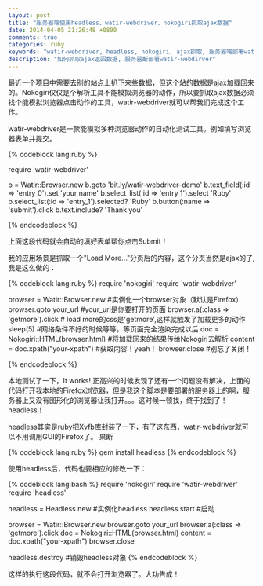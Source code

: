 ```yaml
---
layout: post
title: "服务器端使用headless、watir-webdriver、nokogiri抓取ajax数据"
date: 2014-04-05 21:26:48 +0800
comments: true
categories: ruby
keywords: "watir-webdriver, headless, nokogiri, ajax抓取, 服务器端部署watir-webdriver"
description: "如何抓取ajax返回数据, 服务器断部署watir-webdirver"
---
```


最近一个项目中需要去别的站点上扒下来些数据，但这个站的数据是ajax加载回来的。Nokogiri仅仅是个解析工具不能模拟浏览器的动作，所以要抓取ajax数据必须找个能模拟浏览器点击动作的工具，watir-webdriver就可以帮我们完成这个工作。

watir-webdriver是一款能模拟多种浏览器动作的自动化测试工具。例如填写浏览器表单并提交。

{% codeblock lang:ruby %}

require 'watir-webdriver'

b = Watir::Browser.new
b.goto 'bit.ly/watir-webdriver-demo'
b.text_field(:id => 'entry_0').set 'your name'
b.select_list(:id => 'entry_1').select 'Ruby'
b.select_list(:id => 'entry_1').selected? 'Ruby'
b.button(:name => 'submit').click
b.text.include? 'Thank you'

{% endcodeblock %}

上面这段代码就会自动的填好表单帮你点击Submit！

我的应用场景是抓取一个"Load More..."分页后的内容，这个分页当然是ajax的了,我是这么做的：

{% codeblock lang:ruby %}
require 'nokogiri'
require 'watir-webdriver'

browser = Watir::Browser.new #实例化一个browser对象（默认是Firefox）
browser.goto your_url #your_url是你要打开的页面
browser.a(:class => 'getmore').click # load more的css是'getmore',这样就触发了加载更多的动作
sleep(5) #网络条件不好的时候等等，等页面完全渲染完成以后
doc = Nokogiri::HTML(browser.html) #将加载回来的结果传给Nokogiri去解析
content = doc.xpath("your-xpath") #获取内容！yeah！
browser.close #别忘了关闭！

{% endcodeblock %}

本地测试了一下，It works! 正高兴的时候发现了还有一个问题没有解决，上面的代码打开我本地的Firefox浏览器，但是我这个脚本是要部署的服务器上的啊，服务器上又没有图形化的浏览器让我打开。。。这时候一顿找，终于找到了！headless！

headless其实是ruby把Xvfb库封装了一下，有了这东西，watir-webdriver就可以不用调用GUI的Firefox了。
果断

{% codeblock lang:ruby %}
 gem install headless
{% endcodeblock %}

使用headless后，代码也要相应的修改一下：

{% codeblock lang:bash %}
require 'nokogiri'
require 'watir-webdriver'
require 'headless'

headless = Headless.new #实例化headless
headless.start #启动

browser = Watir::Browser.new
browser.goto your_url
browser.a(:class => 'getmore').click
doc = Nokogiri::HTML(browser.html)
content = doc.xpath("your-xpath")
browser.close

headless.destroy #销毁headless对象
{% endcodeblock %}

这样的执行这段代码，就不会打开浏览器了。大功告成！
